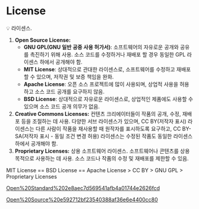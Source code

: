 # License

<aside>
💡 라이센스.

</aside>

1. **Open Source License:**
    - **GNU GPL(GNU 일반 공중 사용 허가서)**: 소프트웨어의 자유로운 공개와 공유를 촉진하기 위해 사용. 소스 코드를 수정하거나 재배포 할 경우 동일한 GPL 라이센스 하에서 공개해야 함.
    - **MIT License**: 상대적으로 관대한 라이센스로, 소프트웨어를 수정하고 재배포 할 수 있으며, 저작권 및 보증 책임을 완화.
    - **Apache License**: 오픈 소스 프로젝트에 많이 사용되며, 상업적 사용을 허용하고 소스 코드 공개를 요구하지 않음.
    - **BSD License**: 상대적으로 자유로운 라이센스로, 상업적인 제품에도 사용할 수 있으며 소스 코드 공개 의무가 없음.
2. **Creative Commons Licenses:** 컨텐츠 크리에이터들이 작품의 공개, 수정, 재배포 등을 조절하는 데 사용. 다양한 서브 라이센스가 있으며, CC BY(저작자 표시) 라이센스는 다른 사람이 작품을 재사용할 때 원작자를 표시하도록 요구하고, CC BY-SA(저작자 표시 - 동일 조건 변경 허용) 라이센스는 수정된 작품도 동일한 라이센스 하에서 공개해야 함.
3. **Proprietary Licenses:** 상용 소프트웨어 라이센스. 소프트웨어나 콘텐츠를 상용 목적으로 사용하는 데 사용. 소스 코드나 작품의 수정 및 재배포를 제한할 수 있음.

MIT License == BSD License == Apache License > CC BY > GNU GPL > Proprietary Licenses

[Open%20Standard%202e8aec7d569541afb4a01744e2626fcd](Open%20Standard%202e8aec7d569541afb4a01744e2626fcd)

[Open%20Source%20e592712bf23540388af36e6e4400cc80](Open%20Source%20e592712bf23540388af36e6e4400cc80)